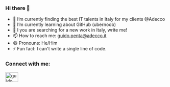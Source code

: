 ### Hi there 👋


- 🔭 I’m currently finding the best IT talents in Italy for my clients @Adecco 
- 🌱 I’m currently learning about GitHub (ubernoob)
- 💬 I you are searching for a new work in Italy, write me!
- 📫 How to reach me: guido.penta@adecco.it
- 😄 Pronouns: He/Him
- ⚡ Fun fact: I can't write a single line of code.
<h3 align="left">Connect with me:</h3>
<p align="left">
<a href="https://linkedin.com/in/guido-penta/" target="blank"><img align="center" src="https://raw.githubusercontent.com/rahuldkjain/github-profile-readme-generator/master/src/images/icons/Social/linked-in-alt.svg" alt="guido penta" height="30" width="40" /></a>
